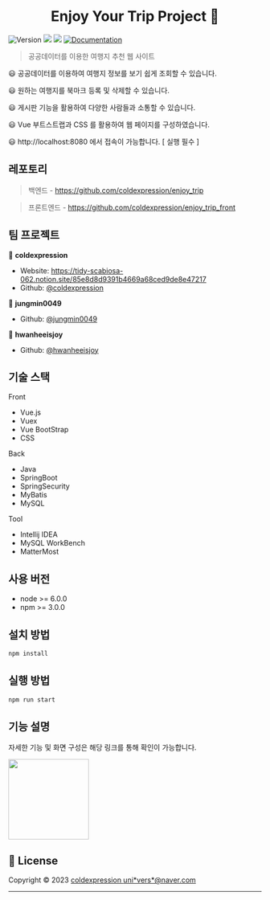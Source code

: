 <h1 align="center">Enjoy Your Trip Project 👋</h1>
<p>
  <img alt="Version" src="https://img.shields.io/badge/version-1.0.0-blue.svg?cacheSeconds=2592000" />
  <img src="https://img.shields.io/badge/node-%3E%3D%206.0.0-blue.svg" />
  <img src="https://img.shields.io/badge/npm-%3E%3D%203.0.0-blue.svg" />
  <a href="doc url" target="_blank">
    <img alt="Documentation" src="https://img.shields.io/badge/documentation-yes-brightgreen.svg" />
  </a>
</p>

> 공공데이터를 이용한 여행지 추천 웹 사이트

😃 공공데이터를 이용하여 여행지 정보를 보기 쉽게 조회할 수 있습니다.

😃 원하는 여행지를 북마크 등록 및 삭제할 수 있습니다.

😃 게시판 기능을 활용하여 다양한 사람들과 소통할 수 있습니다.

😃 Vue 부트스트랩과 CSS 를 활용하여 웹 페이지를 구성하였습니다.

😃 http://localhost:8080 에서 접속이 가능합니다. [ 실행 필수 ]

## 레포토리

> 백엔드 - https://github.com/coldexpression/enjoy_trip

> 프론트엔드 - https://github.com/coldexpression/enjoy_trip_front

## 팀 프로젝트

👦 **coldexpression**

- Website: https://tidy-scabiosa-062.notion.site/85e8d8d9391b4669a68ced9de8e47217
- Github: [@coldexpression](https://github.com/coldexpression)

👩 **jungmin0049**

- Github: [@jungmin0049](https://github.com/jungmin0049)

👩 **hwanheeisjoy**

- Github: [@hwanheeisjoy](https://github.com/hwanheeisjoy)

## 기술 스택

Front

- Vue.js
- Vuex
- Vue BootStrap
- CSS

Back

- Java
- SpringBoot
- SpringSecurity
- MyBatis
- MySQL

Tool

- Intellij IDEA
- MySQL WorkBench
- MatterMost

## 사용 버전

- node >= 6.0.0
- npm >= 3.0.0

## 설치 방법

```sh
npm install
```

## 실행 방법

```sh
npm run start
```

## 기능 설명

자세한 기능 및 화면 구성은 해당 링크를 통해 확인이 가능합니다.

<a href="https://www.patreon.com/jungmin0049, hwanheeisjoy">
  <img src="https://c5.patreon.com/external/logo/become_a_patron_button@2x.png" width="160">
</a>

## 📝 License

Copyright © 2023 [coldexpression <uni*vers*@naver.com>](https://github.com/coldexpression)<br />

---
